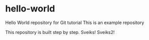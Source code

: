 # hello-world
Hello World repository for Git tutorial
This is an example repository

This repository is built step by step.
Sveiks!
Sveiks2!
